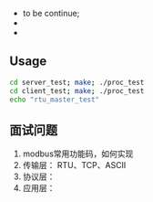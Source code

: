 - to be continue;
- 
- 


## Usage
```sh
cd server_test; make; ./proc_test 
cd client_test; make; ./proc_test 
echo "rtu_master_test"    
```

## 面试问题
1. modbus常用功能码，如何实现
2. 传输层： RTU、TCP、ASCII
3. 协议层： 
4. 应用层： 




